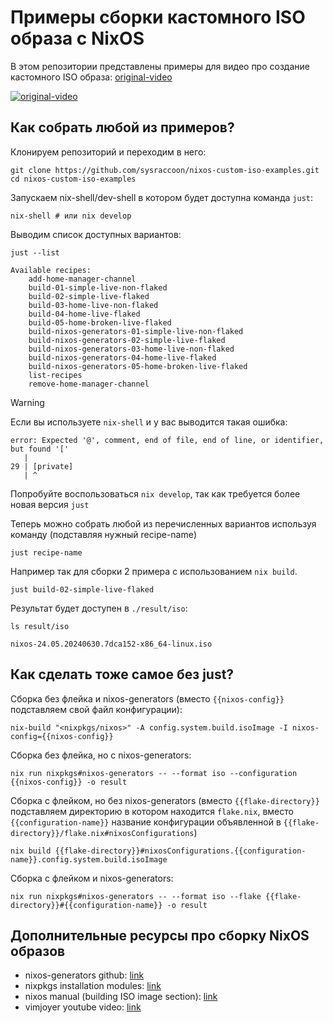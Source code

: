 # Примеры сборки кастомного ISO образа с NixOS

В этом репозитории представлены примеры для видео про создание кастомного ISO образа: [original-video](https://www.youtube.com/watch?v=Rd7JIzm1SNc)

[![original-video](https://img.youtube.com/vi/Rd7JIzm1SNc/0.jpg)](https://www.youtube.com/watch?v=Rd7JIzm1SNc)

## Как собрать любой из примеров?

Клонируем репозиторий и переходим в него:
```
git clone https://github.com/sysraccoon/nixos-custom-iso-examples.git
cd nixos-custom-iso-examples
```

Запускаем nix-shell/dev-shell в котором будет доступна команда `just`:
```
nix-shell # или nix develop
```

Выводим список доступных вариантов:
```
just --list
```
```
Available recipes:
    add-home-manager-channel
    build-01-simple-live-non-flaked
    build-02-simple-live-flaked
    build-03-home-live-non-flaked
    build-04-home-live-flaked
    build-05-home-broken-live-flaked
    build-nixos-generators-01-simple-live-non-flaked
    build-nixos-generators-02-simple-live-flaked
    build-nixos-generators-03-home-live-non-flaked
    build-nixos-generators-04-home-live-flaked
    build-nixos-generators-05-home-broken-live-flaked
    list-recipes
    remove-home-manager-channel
```

> [!WARNING]  
> Если вы используете `nix-shell` и у вас выводится такая ошибка:
> ```
> error: Expected '@', comment, end of file, end of line, or identifier, but found '['
>    |
> 29 | [private]
>    | ^
> ```
> Попробуйте воспользоваться `nix develop`, так как требуется более новая версия `just`

Теперь можно собрать любой из перечисленных вариантов используя команду (подставляя нужный recipe-name)
```
just recipe-name
```

Например так для сборки 2 примера с использованием `nix build`.
```
just build-02-simple-live-flaked
```

Результат будет доступен в `./result/iso`:
```
ls result/iso
```
```
nixos-24.05.20240630.7dca152-x86_64-linux.iso
```

## Как сделать тоже самое без just?

Сборка без флейка и nixos-generators (вместо `{{nixos-config}}` подставляем свой файл конфигурации):
```
nix-build "<nixpkgs/nixos>" -A config.system.build.isoImage -I nixos-config={{nixos-config}}
```

Сборка без флейка, но с nixos-generators:
```
nix run nixpkgs#nixos-generators -- --format iso --configuration {{nixos-config}} -o result
```

Сборка с флейком, но без nixos-generators (вместо `{{flake-directory}}` подставляем директорию в котором находится `flake.nix`, вместо `{{configuration-name}}` название конфигурации объявленной в `{{flake-directory}}/flake.nix#nixosConfigurations`)
```
nix build {{flake-directory}}#nixosConfigurations.{{configuration-name}}.config.system.build.isoImage
```

Сборка с флейком и nixos-generators:
```
nix run nixpkgs#nixos-generators -- --format iso --flake {{flake-directory}}#{{configuration-name}} -o result
```

## Дополнительные ресурсы про сборку NixOS образов

- nixos-generators github: [link](https://github.com/nix-community/nixos-generators)
- nixpkgs installation modules: [link](https://github.com/NixOS/nixpkgs/tree/master/nixos/modules/installer/cd-dvd)
- nixos manual (building ISO image section): [link](https://nixos.org/manual/nixos/stable/#sec-building-image)
- vimjoyer youtube video: [link](https://www.youtube.com/watch?v=-G8mN6HJSZE&ab_channel=Vimjoyer)
